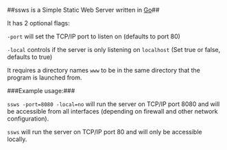 ##ssws is a Simple Static Web Server written in [Go][1]##

It has 2 optional flags:

`-port` will set the TCP/IP port to listen on (defaults to port 80)

`-local` controls if the server is only listening on `localhost` (Set true or false, defaults to true)

It requires a directory names `www` to be in the same directory that the program is launched from.

###Example usage:###

`ssws -port=8080 -local=no` will run the server on TCP/IP port 8080 and will be accessible from all interfaces (depending on firewall and other network configuration).

`ssws` will run the server on TCP/IP port 80 and will only be accessible locally.

[1]: http://golang.org